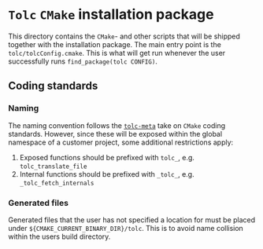 # `Tolc` `CMake` installation package #

This directory contains the `CMake`- and other scripts that will be shipped together with the installation package. The main entry point is the `tolc/tolcConfig.cmake`. This is what will get run whenever the user successfully runs `find_package(tolc CONFIG)`.

## Coding standards ##

### Naming ###

The naming convention follows the [`tolc-meta`](https://github.com/srydell/tolc-meta/blob/master/docs/cmake_coding_conventions.md) take on `CMake` coding standards. However, since these will be exposed within the global namespace of a customer project, some additional restrictions apply:

1. Exposed functions should be prefixed with `tolc_`, e.g. `tolc_translate_file`
2. Internal functions should be prefixed with `_tolc_`, e.g. `_tolc_fetch_internals`

### Generated files ###

Generated files that the user has not specified a location for must be placed under `${CMAKE_CURRENT_BINARY_DIR}/tolc`. This is to avoid name collision within the users build directory.

